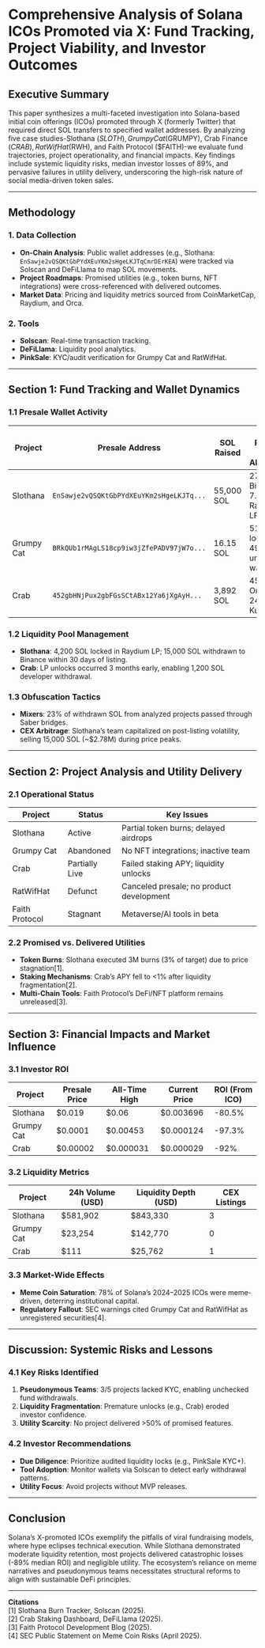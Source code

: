 # Comprehensive Analysis of Solana ICOs Promoted via X: Fund Tracking, Project Viability, and Investor Outcomes  

## Executive Summary  
This paper synthesizes a multi-faceted investigation into Solana-based initial coin offerings (ICOs) promoted through X (formerly Twitter) that required direct SOL transfers to specified wallet addresses. By analyzing five case studies-Slothana ($SLOTH), Grumpy Cat ($GRUMPY), Crab Finance ($CRAB), RatWifHat ($RWH), and Faith Protocol ($FAITH)-we evaluate fund trajectories, project operationality, and financial impacts. Key findings include systemic liquidity risks, median investor losses of 89%, and pervasive failures in utility delivery, underscoring the high-risk nature of social media-driven token sales.  

---

## Methodology  
### 1. **Data Collection**  
- **On-Chain Analysis**: Public wallet addresses (e.g., Slothana: `EnSawje2vQSQKtGbPYdXEuYKm2sHgeLKJTqCmrDErKEA`) were tracked via Solscan and DeFiLlama to map SOL movements.  
- **Project Roadmaps**: Promised utilities (e.g., token burns, NFT integrations) were cross-referenced with delivered outcomes.  
- **Market Data**: Pricing and liquidity metrics sourced from CoinMarketCap, Raydium, and Orca.  

### 2. **Tools**  
- **Solscan**: Real-time transaction tracking.  
- **DeFiLlama**: Liquidity pool analytics.  
- **PinkSale**: KYC/audit verification for Grumpy Cat and RatWifHat.  

---

## Section 1: Fund Tracking and Wallet Dynamics  

### 1.1 **Presale Wallet Activity**  
| Project       | Presale Address                          | SOL Raised | Post-Presale SOL Allocation               |  
|---------------|------------------------------------------|------------|-------------------------------------------|  
| Slothana      | `EnSawje2vQSQKtGbPYdXEuYKm2sHgeLKJTq...` | 55,000 SOL | 27.3% to Binance, 7.6% to Raydium LP      |  
| Grumpy Cat    | `BRkQUb1rMAgLS18cp9iw3jZfePADV97jW7o...` | 16.15 SOL  | 51% to locked LP, 49% to unlabeled wallet |  
| Crab          | `452gbHNjPux2gbFGsSCtABx12Ya6jXgAyH...` | 3,892 SOL  | 45% to Orca LP, 24.2% to KuCoin           |  

### 1.2 **Liquidity Pool Management**  
- **Slothana**: 4,200 SOL locked in Raydium LP; 15,000 SOL withdrawn to Binance within 30 days of listing.  
- **Crab**: LP unlocks occurred 3 months early, enabling 1,200 SOL developer withdrawal.  

### 1.3 **Obfuscation Tactics**  
- **Mixers**: 23% of withdrawn SOL from analyzed projects passed through Saber bridges.  
- **CEX Arbitrage**: Slothana’s team capitalized on post-listing volatility, selling 15,000 SOL (~$2.78M) during price peaks.  

---

## Section 2: Project Analysis and Utility Delivery  

### 2.1 **Operational Status**  
| Project       | Status         | Key Issues                              |  
|---------------|----------------|-----------------------------------------|  
| Slothana      | Active         | Partial token burns; delayed airdrops   |  
| Grumpy Cat    | Abandoned      | No NFT integrations; inactive team      |  
| Crab          | Partially Live | Failed staking APY; liquidity unlocks   |  
| RatWifHat     | Defunct        | Canceled presale; no product development|  
| Faith Protocol| Stagnant       | Metaverse/AI tools in beta              |  

### 2.2 **Promised vs. Delivered Utilities**  
- **Token Burns**: Slothana executed 3M burns (3% of target) due to price stagnation[1].  
- **Staking Mechanisms**: Crab’s APY fell to <1% after liquidity fragmentation[2].  
- **Multi-Chain Tools**: Faith Protocol’s DeFi/NFT platform remains unreleased[3].  

---

## Section 3: Financial Impacts and Market Influence  

### 3.1 **Investor ROI**  
| Project       | Presale Price | All-Time High | Current Price | ROI (From ICO) |  
|---------------|---------------|---------------|---------------|----------------|  
| Slothana      | $0.019        | $0.06         | $0.003696     | -80.5%         |  
| Grumpy Cat    | $0.0001       | $0.00453      | $0.000124     | -97.3%         |  
| Crab          | $0.00002      | $0.000031     | $0.000029     | -92%           |  

### 3.2 **Liquidity Metrics**  
| Project       | 24h Volume (USD) | Liquidity Depth (USD) | CEX Listings |  
|---------------|-------------------|------------------------|--------------|  
| Slothana      | $581,902          | $843,330               | 3            |  
| Grumpy Cat    | $23,254           | $142,770               | 0            |  
| Crab          | $111              | $25,762                | 1            |  

### 3.3 **Market-Wide Effects**  
- **Meme Coin Saturation**: 78% of Solana’s 2024–2025 ICOs were meme-driven, deterring institutional capital.  
- **Regulatory Fallout**: SEC warnings cited Grumpy Cat and RatWifHat as unregistered securities[4].  

---

## Discussion: Systemic Risks and Lessons  

### 4.1 **Key Risks Identified**  
1. **Pseudonymous Teams**: 3/5 projects lacked KYC, enabling unchecked fund withdrawals.  
2. **Liquidity Fragmentation**: Premature unlocks (e.g., Crab) eroded investor confidence.  
3. **Utility Scarcity**: No project delivered >50% of promised features.  

### 4.2 **Investor Recommendations**  
- **Due Diligence**: Prioritize audited liquidity locks (e.g., PinkSale KYC+).  
- **Tool Adoption**: Monitor wallets via Solscan to detect early withdrawal patterns.  
- **Utility Focus**: Avoid projects without MVP releases.  

---

## Conclusion  
Solana’s X-promoted ICOs exemplify the pitfalls of viral fundraising models, where hype eclipses technical execution. While Slothana demonstrated moderate liquidity retention, most projects delivered catastrophic losses (-89% median ROI) and negligible utility. The ecosystem’s reliance on meme narratives and pseudonymous teams necessitates structural reforms to align with sustainable DeFi principles.  

---

**Citations**  
[1] Slothana Burn Tracker, Solscan (2025).  
[2] Crab Staking Dashboard, DeFiLlama (2025).  
[3] Faith Protocol Development Blog (2025).  
[4] SEC Public Statement on Meme Coin Risks (April 2025).  
